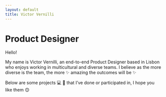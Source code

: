 ```yaml
---
layout: default
title: Victor Vernilli
---
```


# Product Designer

Hello!

My name is Victor Vernilli, an end-to-end Product Designer based in Lisbon who enjoys working in multicultural and diverse teams. I believe as the more diverse is the team, the more ✨ amazing the outcomes will be ✨

Below are some projects 💻 📱 that I’ve done or participated in, I hope you like them 😊